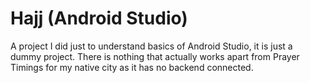 # Hajj (Android Studio)
A project I did just to understand basics of Android Studio, it is just a dummy project. There is nothing that actually works apart from Prayer Timings for my native city as it has no backend connected.
